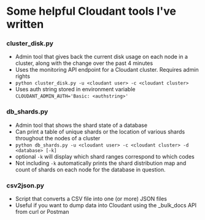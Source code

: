 # Some helpful Cloudant tools I've written
### cluster_disk.py
* Admin tool that gives back the current disk usage on each node in a cluster, along with the change over the past 4 minutes
* Uses the monitoring API endpoint for a Cloudant cluster.  Requires admin rights
* `python cluster_disk.py -u <cloudant user> -c <cloudant cluster>`
* Uses auth string stored in environment variable `CLOUDANT_ADMIN_AUTH='Basic: <authstring>'`
 
### db_shards.py
* Admin tool that shows the shard state of a database
* Can print a table of unique shards or the location of various shards throughout the nodes of a cluster
* `python db_shards.py -u <cloudant user> -c <cloudant cluster> -d <database> [-k]`
* optional `-k` will display which shard ranges correspond to which codes
* Not including `-k` automatically prints the shard distribution map and count of shards on each node for the database in question.

### csv2json.py
* Script that converts a CSV file into one (or more) JSON files
* Useful if you want to dump data into Cloudant using the _bulk_docs API from curl or Postman
